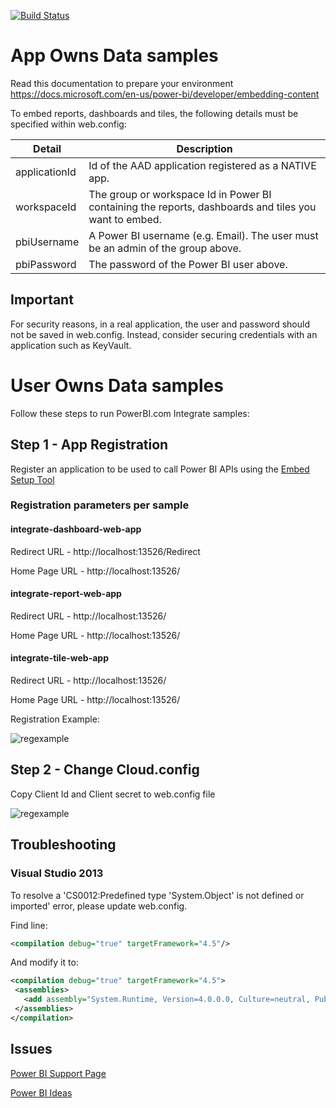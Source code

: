 [![Build Status](https://powerbi.visualstudio.com/Embedded/_apis/build/status/Microsoft.PowerBI-Developer-Samples?branchName=master)](https://powerbi.visualstudio.com/Embedded/_build/latest?definitionId=2793&branchName=master)

# App Owns Data samples

Read this documentation to prepare your environment
https://docs.microsoft.com/en-us/power-bi/developer/embedding-content

To embed reports, dashboards and tiles, the following details must be specified within web.config:

| Detail        | Description                                                                                           |
|---------------|-------------------------------------------------------------------------------------------------------|
| applicationId | Id of the AAD application registered as a NATIVE app.                                                 |
| workspaceId   | The group or workspace Id in Power BI containing the reports, dashboards and tiles you want to embed. |
| pbiUsername   | A Power BI username (e.g. Email). The user must be an admin of the group above.                       |
| pbiPassword   | The password of the Power BI user above.                                                              |

## Important

For security reasons, in a real application, the user and password should not be saved in web.config. Instead, consider securing credentials with an application such as KeyVault.

# User Owns Data samples

Follow these steps to run PowerBI.com Integrate samples:


## Step 1 - App Registration

Register an application to be used to call Power BI APIs using the [Embed Setup Tool](https://app.powerbi.com/embedsetup/UserOwnsData)

### Registration parameters per sample

#### integrate-dashboard-web-app
Redirect URL  - http://localhost:13526/Redirect

Home Page URL - http://localhost:13526/

#### integrate-report-web-app
Redirect URL  - http://localhost:13526/

Home Page URL - http://localhost:13526/

#### integrate-tile-web-app
Redirect URL  - http://localhost:13526/

Home Page URL - http://localhost:13526/

Registration Example:

![regexample](https://cloud.githubusercontent.com/assets/23071967/23340723/fc032efe-fc43-11e6-9a8f-13e40cb32d97.png)

## Step 2 - Change Cloud.config

Copy Client Id and Client secret to web.config file

![regexample](https://cloud.githubusercontent.com/assets/23071967/23340740/48d4f640-fc44-11e6-8f31-dd273d26a61e.png)

## Troubleshooting

### Visual Studio 2013
To resolve a 'CS0012:Predefined type 'System.Object' is not defined or imported' error, please update web.config.

Find line:
 ```xml
 <compilation debug="true" targetFramework="4.5"/>
 ```
 
 And modify it to:
 
 ```xml
 <compilation debug="true" targetFramework="4.5">
  <assemblies>     
    <add assembly="System.Runtime, Version=4.0.0.0, Culture=neutral, PublicKeyToken=b03f5f7f11d50a3a" />   
  </assemblies>
</compilation>
```

## Issues
[Power BI Support Page](https://powerbi.microsoft.com/en-us/support/)

[Power BI Ideas](https://ideas.powerbi.com)
